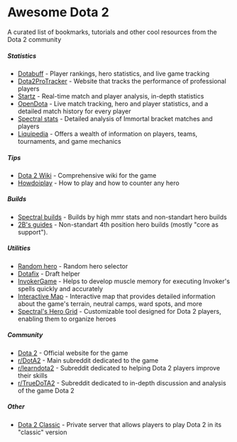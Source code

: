 # Awesome Dota 2
A curated list of bookmarks, tutorials and other cool resources from the Dota 2 community

##### Statistics
* [Dotabuff](https://dotabuff.com) - Player rankings, hero statistics, and live game tracking
* [Dota2ProTracker](https://www.dota2protracker.com) - Website that tracks the performance of professional players
* [Startz](https://stratz.com) - Real-time match and player analysis, in-depth statistics
* [OpenDota](https://www.opendota.com) - Live match tracking, hero and player statistics, and a detailed match history for every player
* [Spectral stats](https://stats.spectral.gg/lrg2/) - Detailed analysis of Immortal bracket matches and players 
* [Liquipedia](https://liquipedia.net/dota2/Main_Page) - Offers a wealth of information on players, teams, tournaments, and game mechanics

##### Tips
* [Dota 2 Wiki](https://dota2.fandom.com) -  Comprehensive wiki for the game
* [Howdoiplay](https://howdoiplay.com) - How to play and how to counter any hero

##### Builds
* [Spectral builds](https://builds.spectral.gg) - Builds by high mmr stats and non-standart hero builds
* [2B's guides](https://steamcommunity.com/id/elitespartan/myworkshopfiles/?section=guides) - Non-standart 4th position hero builds (mostly "core as support").

##### Utilities
* [Random hero](https://yuritsuki.github.io/dota2-random/) - Random hero selector
* [Dotafix](https://dotafix.github.io) - Draft helper
* [InvokerGame](https://www.invokergame.com) - Helps to develop muscle memory for executing Invoker's spells quickly and accurately
* [Interactive Map](https://tools.spectral.gg/interactive-map) - Interactive map that provides detailed information about the game's terrain, neutral camps, ward spots, and more
* [Spectral's Hero Grid](https://tools.spectral.gg/hero-grid/edit) - Customizable tool designed for Dota 2 players, enabling them to organize heroes 

##### Community
* [Dota 2](https://www.dota2.com/) - Official website for the game
* [r/DotA2](https://www.reddit.com/r/DotA2/) - Main subreddit dedicated to the game
* [r/learndota2](https://www.reddit.com/r/learndota2/) - Subreddit dedicated to helping Dota 2 players improve their skills
* [r/TrueDoTA2](https://www.reddit.com/r/TrueDoTA2/) - Subreddit dedicated to in-depth discussion and analysis of the game Dota 2

##### Other
* [Dota 2 Classic](https://dota2classic.com) - Private server that allows players to play Dota 2 in its "classic" version
